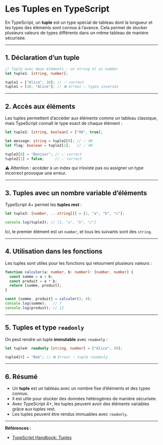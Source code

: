 # Les Tuples en TypeScript

En TypeScript, un **tuple** est un type spécial de tableau dont la longueur et les types des éléments sont connus à l’avance. Cela permet de stocker plusieurs valeurs de types différents dans un même tableau de manière sécurisée.

---

## 1. Déclaration d’un tuple

```ts
// Tuple avec deux éléments : un string et un number
let tuple1: [string, number];

tuple1 = ["Alice", 30]; // ✅ correct
tuple1 = [30, "Alice"]; // ❌ erreur : types inversés
```

---

## 2. Accès aux éléments

Les tuples permettent d’accéder aux éléments comme un tableau classique, mais TypeScript connaît le type exact de chaque élément :

```ts
let tuple2: [string, boolean] = ["OK", true];

let message: string = tuple2[0]; // ✅ OK
let flag: boolean = tuple2[1];   // ✅ OK

tuple2[0] = "Bonjour"; // ✅ correct
tuple2[1] = false;     // ✅ correct
```

⚠️ Attention : accéder à un index qui n’existe pas ou assigner un type incorrect provoque une erreur.

---

## 3. Tuples avec un nombre variable d’éléments

TypeScript 4+ permet les **tuples rest** :

```ts
let tuple3: [number, ...string[]] = [1, "a", "b", "c"];

console.log(tuple3); // [1, "a", "b", "c"]
```

Ici, le premier élément est un `number`, et tous les suivants sont des `string`.

---

## 4. Utilisation dans les fonctions

Les tuples sont utiles pour les fonctions qui retournent plusieurs valeurs :

```ts
function calculer(a: number, b: number): [number, number] {
  const somme = a + b;
  const produit = a * b;
  return [somme, produit];
}

const [somme, produit] = calculer(3, 4);
console.log(somme);   // 7
console.log(produit); // 12
```

---

## 5. Tuples et type `readonly`

On peut rendre un tuple **immutable** avec `readonly` :

```ts
let tuple4: readonly [string, number] = ["Alice", 30];

tuple4[0] = "Bob"; // ❌ Erreur : tuple readonly
```

---

## 6. Résumé

* Un **tuple** est un tableau avec un nombre fixe d’éléments et des types connus.
* Il est utile pour stocker des données hétérogènes de manière sécurisée.
* Avec TypeScript 4+, les tuples peuvent avoir des éléments variables grâce aux tuples rest.
* Les tuples peuvent être rendus immuables avec `readonly`.

---

**Références :**

* [TypeScript Handbook: Tuples](https://www.typescriptlang.org/docs/handbook/2/objects.html#tuple-types)

